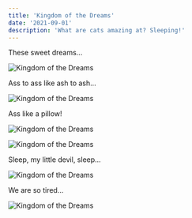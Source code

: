 ```yaml
---
title: 'Kingdom of the Dreams'
date: '2021-09-01'
description: 'What are cats amazing at? Sleeping!'
---
```


These sweet dreams...

![Kingdom of the Dreams](https://komornyi.space/static/img/cat_blog/kingdomOfTheDreams/kd0.jgp 'Kingdom of the Dreams')

Ass to ass like ash to ash...

![Kingdom of the Dreams](https://komornyi.space/static/img/cat_blog/kingdomOfTheDreams/kd1.jpg 'Kingdom of the Dreams')

Ass like a pillow!

![Kingdom of the Dreams](https://komornyi.space/static/img/cat_blog/kingdomOfTheDreams/kd2.jpg 'Kingdom of the Dreams')

![Kingdom of the Dreams](https://komornyi.space/static/img/cat_blog/kingdomOfTheDreams/kd3.jpg 'Kingdom of the Dreams')

Sleep, my little devil, sleep...

![Kingdom of the Dreams](https://komornyi.space/static/img/cat_blog/kingdomOfTheDreams/kd4.jpg 'Kingdom of the Dreams')

We are so tired...

![Kingdom of the Dreams](https://komornyi.space/static/img/cat_blog/kingdomOfTheDreams/kd5.jpg 'Kingdom of the Dreams')
